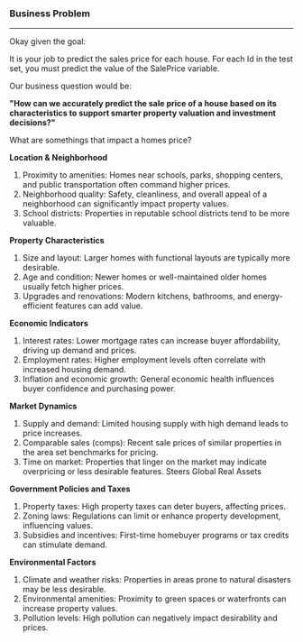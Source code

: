 ### Business Problem
_________________________________________________________________________________________________________________________________________________
Okay given the goal:

  It is your job to predict the sales price for each house. For each Id in the test set, you must predict the value of the SalePrice variable. 
  
Our business question would be:

  **"How can we accurately predict the sale price of a house based on its characteristics to support smarter property valuation and investment decisions?"**

What are somethings that impact a homes price?

**Location & Neighborhood**

1. Proximity to amenities: Homes near schools, parks, shopping centers, and public transportation often command higher prices.
2. Neighborhood quality: Safety, cleanliness, and overall appeal of a neighborhood can significantly impact property values.
3. School districts: Properties in reputable school districts tend to be more valuable.

**Property Characteristics**

1. Size and layout: Larger homes with functional layouts are typically more desirable.
2. Age and condition: Newer homes or well-maintained older homes usually fetch higher prices.
3. Upgrades and renovations: Modern kitchens, bathrooms, and energy-efficient features can add value.

**Economic Indicators**

1. Interest rates: Lower mortgage rates can increase buyer affordability, driving up demand and prices.
2. Employment rates: Higher employment levels often correlate with increased housing demand.
3. Inflation and economic growth: General economic health influences buyer confidence and purchasing power.

**Market Dynamics**

1. Supply and demand: Limited housing supply with high demand leads to price increases.
2. Comparable sales (comps): Recent sale prices of similar properties in the area set benchmarks for pricing.
3. Time on market: Properties that linger on the market may indicate overpricing or less desirable features.
Steers Global Real Assets

**Government Policies and Taxes**

1. Property taxes: High property taxes can deter buyers, affecting prices.
2. Zoning laws: Regulations can limit or enhance property development, influencing values.
3. Subsidies and incentives: First-time homebuyer programs or tax credits can stimulate demand.

**Environmental Factors**

1. Climate and weather risks: Properties in areas prone to natural disasters may be less desirable.
2. Environmental amenities: Proximity to green spaces or waterfronts can increase property values.
3. Pollution levels: High pollution can negatively impact desirability and prices.

